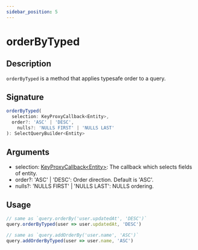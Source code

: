 ```yaml
---
sidebar_position: 5
---
```


# orderByTyped

## Description
`orderByTyped` is a method that applies typesafe order to a query.

## Signature
```typescript
orderByTyped(
  selection: KeyProxyCallback<Entity>,
  order?: 'ASC' | 'DESC',
	nulls?: 'NULLS FIRST' | 'NULLS LAST'
): SelectQueryBuilder<Entity>
```

## Arguments
- selection: [KeyProxyCallback&lt;Entity&gt;](./types/KeyProxyCallback): The callback which selects fields of entity.
- order?: 'ASC' | 'DESC': Order direction. Default is 'ASC'.
- nulls?: 'NULLS FIRST' | 'NULLS LAST': NULLS ordering.

## Usage

```typescript
// same as `query.orderBy('user.updatedAt', 'DESC')`
query.orderByTyped(user => user.updatedAt, 'DESC')
```

```typescript
// same as `query.addOrderBy('user.name', 'ASC')`
query.addOrderByTyped(user => user.name, 'ASC')
```
